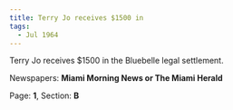 ```yaml
---  
title: Terry Jo receives $1500 in  
tags:  
  - Jul 1964  
---  
```

  
Terry Jo receives $1500 in the Bluebelle legal settlement.  
  
Newspapers: **Miami Morning News or The Miami Herald**  
  
Page: **1**, Section: **B** 

